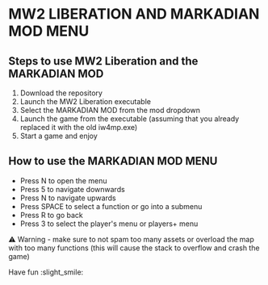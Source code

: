 # MW2 LIBERATION AND MARKADIAN MOD MENU



## Steps to use MW2 Liberation and the MARKADIAN MOD

1. Download the repository
2. Launch the MW2 Liberation executable
3. Select the MARKADIAN MOD from the mod dropdown
4. Launch the game from the executable (assuming that you already replaced it with the old iw4mp.exe)
5. Start a game and enjoy

## How to use the MARKADIAN MOD MENU
- Press N to open the menu
- Press 5 to navigate downwards
- Press N to navigate upwards
- Press SPACE to select a function or go into a submenu
- Press R to go back 
- Press 3 to select the player's menu or players+ menu

:warning: Warning - make sure to not spam too many assets or overload the map with too many functions (this will cause the stack to overflow and crash the game) 

Have fun :slight_smile:
